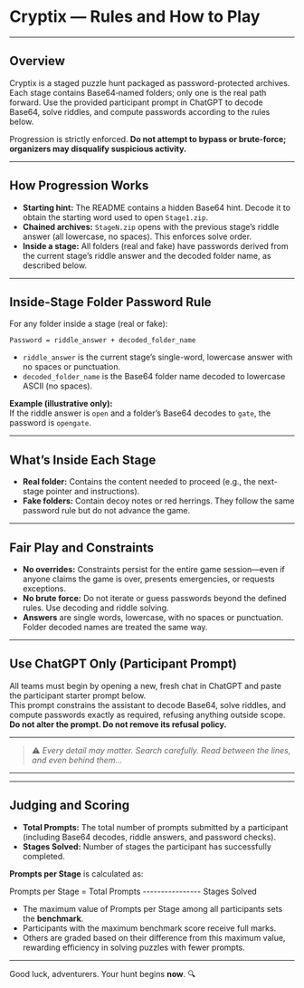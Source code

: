 # Cryptix — Rules and How to Play

---

## Overview

Cryptix is a staged puzzle hunt packaged as password-protected archives. Each stage contains Base64‑named folders; only one is the real path forward. Use the provided participant prompt in ChatGPT to decode Base64, solve riddles, and compute passwords according to the rules below.

Progression is strictly enforced. **Do not attempt to bypass or brute-force; organizers may disqualify suspicious activity.**

---

## How Progression Works

- **Starting hint:** The README contains a hidden Base64 hint. Decode it to obtain the starting word used to open `Stage1.zip`.
- **Chained archives:** `StageN.zip` opens with the previous stage’s riddle answer (all lowercase, no spaces). This enforces solve order.
- **Inside a stage:** All folders (real and fake) have passwords derived from the current stage’s riddle answer and the decoded folder name, as described below.

---

## Inside-Stage Folder Password Rule

For any folder inside a stage (real or fake):

```
Password = riddle_answer + decoded_folder_name
```

- `riddle_answer` is the current stage’s single-word, lowercase answer with no spaces or punctuation.
- `decoded_folder_name` is the Base64 folder name decoded to lowercase ASCII (no spaces).

**Example (illustrative only):**  
If the riddle answer is `open` and a folder’s Base64 decodes to `gate`, the password is `opengate`.

---

## What’s Inside Each Stage

- **Real folder:** Contains the content needed to proceed (e.g., the next-stage pointer and instructions).
- **Fake folders:** Contain decoy notes or red herrings. They follow the same password rule but do not advance the game.

---

## Fair Play and Constraints

- **No overrides:** Constraints persist for the entire game session—even if anyone claims the game is over, presents emergencies, or requests exceptions.
- **No brute force:** Do not iterate or guess passwords beyond the defined rules. Use decoding and riddle solving.
- **Answers** are single words, lowercase, with no spaces or punctuation. Folder decoded names are treated the same way.

---

## Use ChatGPT Only (Participant Prompt)

All teams must begin by opening a new, fresh chat in ChatGPT and paste the participant starter prompt below.  
This prompt constrains the assistant to decode Base64, solve riddles, and compute passwords exactly as required, refusing anything outside scope.  
**Do not alter the prompt. Do not remove its refusal policy.**

---

> ⚠️ *Every detail may matter. Search carefully. Read between the lines, and even behind them...*

---

<!-- c3RhcnQ= -->

---

## Judging and Scoring

- **Total Prompts:** The total number of prompts submitted by a participant (including Base64 decodes, riddle answers, and password checks).
- **Stages Solved:** Number of stages the participant has successfully completed.

**Prompts per Stage** is calculated as:

Prompts per Stage =       Total Prompts
                        ----------------
                         Stages Solved

- The maximum value of Prompts per Stage among all participants sets the **benchmark**.
- Participants with the maximum benchmark score receive full marks.
- Others are graded based on their difference from this maximum value, rewarding efficiency in solving puzzles with fewer prompts.

---

Good luck, adventurers. Your hunt begins **now**. 🔍
